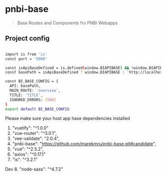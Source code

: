 # pnbi-base

> Base Routes and Components fro PNBI Webapps

## Project config

``` bash

import is from 'is'
const port = '5000'

const isApiBaseDefined = is.defined(window.BIAPIBASE) && !window.BIAPIBASE.includes('echo var')
const basePath = isApiBaseDefined ? window.BIAPIBASE : `http://localhost:${port}`

const BI_BASE_CONFIG = {
  API: basePath,
  MAIN_ROUTE: 'overview',
  TITLE: 'TITLE',
  IGNORED_ERRORS: [500]
}
export default BI_BASE_CONFIG

```

Please make sure your host app hase dependencies installed

1. "vuetify": "^1.0.0"
2. "vue-router": "^3.0.1",
3. "vee-validate": "2.0.4", 
4. "pnbi-base": "https://github.com/marekmru/pnbi-base.git#candidate", 
5. "vue": "^2.5.2",
6. "axios": "^0.17.1"
7. "is": "^3.2.1"

Dev
8. "node-sass": "^4.7.2"
